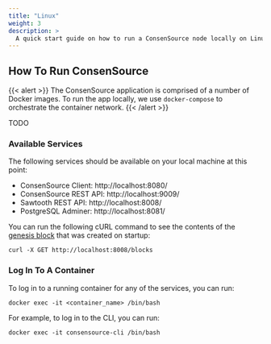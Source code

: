 ```yaml
---
title: "Linux"
weight: 3
description: >
  A quick start guide on how to run a ConsenSource node locally on Linux for development purposes.
---
```


## How To Run ConsenSource

{{< alert >}}
The ConsenSource application is comprised of a number of Docker images. To run the app locally, we use `docker-compose` to orchestrate the container network.
{{< /alert >}}

TODO

### Available Services

The following services should be available on your local machine at this point:

- ConsenSource Client: http://localhost:8080/
- ConsenSource REST API: http://localhost:9009/
- Sawtooth REST API: http://localhost:8008/
- PostgreSQL Adminer: http://localhost:8081/

You can run the following cURL command to see the contents of the [genesis block](/docs/terminology) that was created on startup:
```
curl -X GET http://localhost:8008/blocks
```

### Log In To A Container

To log in to a running container for any of the services, you can run:
```
docker exec -it <container_name> /bin/bash
```

For example, to log in to the CLI, you can run:
```
docker exec -it consensource-cli /bin/bash
```

